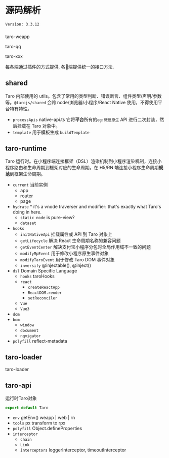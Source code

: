 
# 源码解析
`Version: 3.3.12`

###
taro-weapp

taro-qq

taro-xxx

每各端通过插件的方式提供, 各端提供统一的接口方法. 
## shared
Taro 内部使用的 utils。包含了常用的类型判断、错误断言、组件类型/声明/参数等。`@tarojs/shared` 会跨 node/浏览器/小程序/React Native 使用，不得使用平台特有特性。
- `processApis` native-api.ts 它将**平台**所有的`eg:微信原生` API 进行二次封装，然后挂载在 Taro 对象中。
- `template` 用于模板生成 `buildTemplate`

## taro-runtime
Taro 运行时。在小程序端连接框架（DSL）渲染机制到小程序渲染机制，连接小程序路由和生命周期到框架对应的生命周期。在 H5/RN 端连接小程序生命周期**规范**到框架生命周期。
- `current` 当前实例
  - app
  - router
  - page
- `hydrate`  * it's a vnode traverser and modifier: that's exactly what Taro's doing in here.
  - `static node` is pure-view?
  - `dataset`
- `hooks`
  - `initNativeApi` 挂载属性或 API 到 Taro 对象上
  - `getLifecycle` 解决 React 生命周期名称的兼容问题
  - `getEventCenter` 解决支付宝小程序分包时全局作用域不一致的问题
  - `modifyMpEvent` 用于修改小程序原生事件对象
  - `modifyTaroEvent` 用于修改 Taro DOM 事件对象
  - `inversify` @injectable(), @inject()
- `dsl` Domain Specific Language
    - `hooks` taroHooks
    - `react`
      - `createReactApp`
      - `ReactDOM.render`
      - `setReconciler`
    - `Vue`
    - `Vue3`
- `dom`
- `bom`
  - `window`
  - `document`
  - `nqvigator`
- `polyfill` reflect-metadata

## taro-loader
taro-loader

## taro-api
运行时Taro对象
```js
export default Taro
```
- `env` getEnv() weapp | web | rn
- `tools` px transform to rpx
- `polyfill` Object.defineProperties
- `interceptor` 
  - `chain`
  - `Link`
  - `interceptors` loggerInterceptor, timeoutInterceptor

